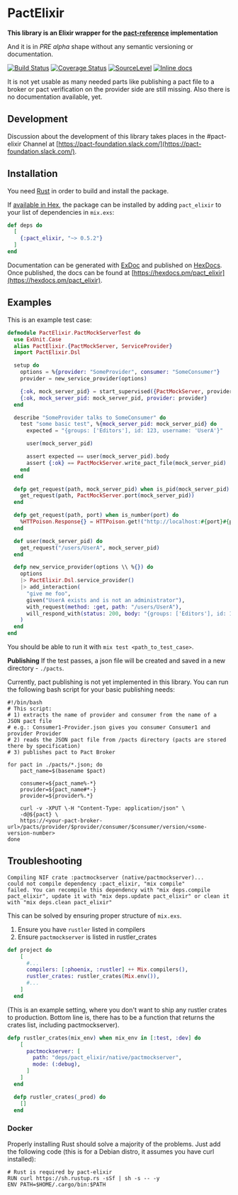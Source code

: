 # PactElixir

**This library is an Elixir wrapper for the [pact-reference](https://github.com/pact-foundation/pact-reference) implementation**

And it is in *PRE alpha* shape without any semantic versioning or documentation.

[![Build Status](https://travis-ci.org/elitau/pact_elixir.svg?branch=master)](https://travis-ci.org/elitau/pact_elixir)
[![Coverage Status](https://coveralls.io/repos/github/elitau/pact_elixir/badge.svg?branch=master)](https://coveralls.io/github/elitau/pact_elixir?branch=master)
[![SourceLevel](https://app.sourcelevel.io/github/elitau/-/pact_elixir.svg)](https://app.sourcelevel.io/github/elitau/-/pact_elixir)
[![Inline docs](http://inch-ci.org/github/elitau/pact_elixir.svg)](http://inch-ci.org/github/elitau/pact_elixir)

It is not yet usable as many needed parts like publishing a pact file to a broker or pact
verification on the provider side are still missing. Also there is no documentation available, yet.

## Development

Discussion about the development of this library takes places in the #pact-elixir Channel at [https://pact-foundation.slack.com/](https://pact-foundation.slack.com/).

## Installation

You need [Rust](https://www.rust-lang.org) in order to build and install the package.

If [available in Hex](https://hex.pm/docs/publish), the package can be installed
by adding `pact_elixir` to your list of dependencies in `mix.exs`:

```elixir
def deps do
  [
    {:pact_elixir, "~> 0.5.2"}
  ]
end
```

Documentation can be generated with [ExDoc](https://github.com/elixir-lang/ex_doc)
and published on [HexDocs](https://hexdocs.pm). Once published, the docs can
be found at [https://hexdocs.pm/pact_elixir](https://hexdocs.pm/pact_elixir).

## Examples

This is an example test case:

```elixir
defmodule PactElixir.PactMockServerTest do
  use ExUnit.Case
  alias PactElixir.{PactMockServer, ServiceProvider}
  import PactElixir.Dsl

  setup do
    options = %{provider: "SomeProvider", consumer: "SomeConsumer"}
    provider = new_service_provider(options)

    {:ok, mock_server_pid} = start_supervised({PactMockServer, provider})
    {:ok, mock_server_pid: mock_server_pid, provider: provider}
  end

  describe "SomeProvider talks to SomeConsumer" do
    test "some basic test", %{mock_server_pid: mock_server_pid} do
      expected = "{groups: ['Editors'], id: 123, username: 'UserA'}"

      user(mock_server_pid)

      assert expected == user(mock_server_pid).body
      assert {:ok} == PactMockServer.write_pact_file(mock_server_pid)
    end
  end

  defp get_request(path, mock_server_pid) when is_pid(mock_server_pid) do
    get_request(path, PactMockServer.port(mock_server_pid))
  end

  defp get_request(path, port) when is_number(port) do
    %HTTPoison.Response{} = HTTPoison.get!("http://localhost:#{port}#{path}")
  end

  def user(mock_server_pid) do
    get_request("/users/UserA", mock_server_pid)
  end

  defp new_service_provider(options \\ %{}) do
    options
    |> PactElixir.Dsl.service_provider()
    |> add_interaction(
      "give me foo",
      given("UserA exists and is not an administrator"),
      with_request(method: :get, path: "/users/UserA"),
      will_respond_with(status: 200, body: "{groups: ['Editors'], id: 123, username: 'UserA'}")
    )
  end
end
```

You should be able to run it with `mix test <path_to_test_case>`.

**Publishing**
If the test passes, a json file will be created and saved in a new directory - `./pacts`.

Currently, pact publishing is not yet implemented in this library. You can run the following bash script for your basic publishing needs:

```shell
#!/bin/bash
# This script:
# 1) extracts the name of provider and consumer from the name of a JSON pact file
# e.g.: Consumer1-Provider.json gives you consumer Consumer1 and provider Provider
# 2) reads the JSON pact file from /pacts directory (pacts are stored there by specification)
# 3) publishes pact to Pact Broker

for pact in ./pacts/*.json; do
    pact_name=$(basename $pact)

    consumer=${pact_name%-*}
    provider=${pact_name#*-}
    provider=${provider%.*}

    curl -v -XPUT \-H "Content-Type: application/json" \
    -d@${pact} \
    https://<your-pact-broker-url>/pacts/provider/$provider/consumer/$consumer/version/<some-version-number>
done
```

## Troubleshooting

```
Compiling NIF crate :pactmockserver (native/pactmockserver)...
could not compile dependency :pact_elixir, "mix compile"
failed. You can recompile this dependency with "mix deps.compile pact_elixir", update it with "mix deps.update pact_elixir" or clean it with "mix deps.clean pact_elixir"
```
This can be solved by ensuring proper structure of `mix.exs`.
1) Ensure you have `rustler` listed in compilers
2) Ensure `pactmockserver` is listed in rustler_crates

```elixir
def project do
    [
      #...
      compilers: [:phoenix, :rustler] ++ Mix.compilers(),
      rustler_crates: rustler_crates(Mix.env()),
      #...
    ]
  end
```

(This is an example setting, where you don't want to ship any rustler crates to production. Bottom line is, there has to be a function that returns the crates list, including pactmockserver).

```elixir
defp rustler_crates(mix_env) when mix_env in [:test, :dev] do
    [
      pactmockserver: [
        path: "deps/pact_elixir/native/pactmockserver",
        mode: (:debug),
      ]
    ]
  end

  defp rustler_crates(_prod) do
    []
  end
  ```

### Docker
Properly installing Rust should solve a majority of the problems. Just add the following code (this is for a Debian distro, it assumes you have curl installed):

```docker
# Rust is required by pact-elixir
RUN curl https://sh.rustup.rs -sSf | sh -s -- -y
ENV PATH=$HOME/.cargo/bin:$PATH
```
